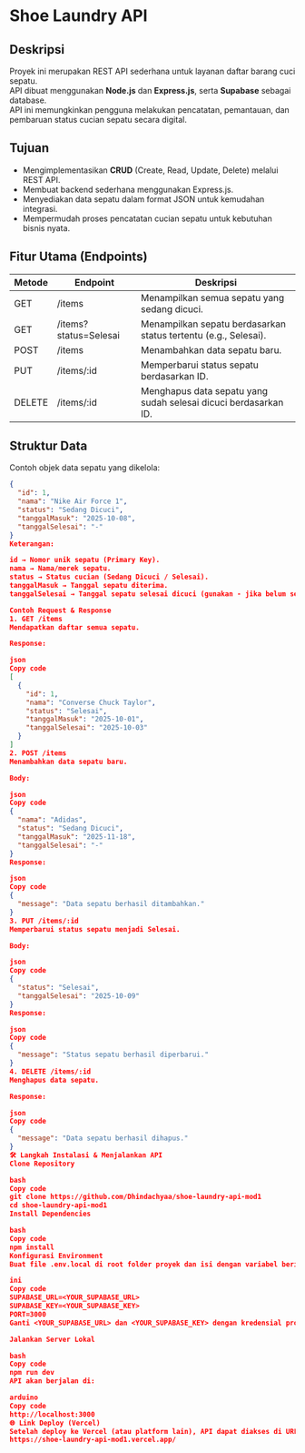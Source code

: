 # Shoe Laundry API

## Deskripsi
Proyek ini merupakan REST API sederhana untuk layanan daftar barang cuci sepatu.  
API dibuat menggunakan **Node.js** dan **Express.js**, serta **Supabase** sebagai database.  
API ini memungkinkan pengguna melakukan pencatatan, pemantauan, dan pembaruan status cucian sepatu secara digital.

## Tujuan
- Mengimplementasikan **CRUD** (Create, Read, Update, Delete) melalui REST API.  
- Membuat backend sederhana menggunakan Express.js.  
- Menyediakan data sepatu dalam format JSON untuk kemudahan integrasi.  
- Mempermudah proses pencatatan cucian sepatu untuk kebutuhan bisnis nyata.

## Fitur Utama (Endpoints)

| Metode | Endpoint          | Deskripsi |
|--------|-----------------|-----------|
| GET    | /items           | Menampilkan semua sepatu yang sedang dicuci. |
| GET    | /items?status=Selesai | Menampilkan sepatu berdasarkan status tertentu (e.g., Selesai). |
| POST   | /items           | Menambahkan data sepatu baru. |
| PUT    | /items/:id       | Memperbarui status sepatu berdasarkan ID. |
| DELETE | /items/:id       | Menghapus data sepatu yang sudah selesai dicuci berdasarkan ID. |

## Struktur Data
Contoh objek data sepatu yang dikelola:

```json
{
  "id": 1,
  "nama": "Nike Air Force 1",
  "status": "Sedang Dicuci",
  "tanggalMasuk": "2025-10-08",
  "tanggalSelesai": "-"
}
Keterangan:

id → Nomor unik sepatu (Primary Key).
nama → Nama/merek sepatu.
status → Status cucian (Sedang Dicuci / Selesai).
tanggalMasuk → Tanggal sepatu diterima.
tanggalSelesai → Tanggal sepatu selesai dicuci (gunakan - jika belum selesai).

Contoh Request & Response
1. GET /items
Mendapatkan daftar semua sepatu.

Response:

json
Copy code
[
  {
    "id": 1,
    "nama": "Converse Chuck Taylor",
    "status": "Selesai",
    "tanggalMasuk": "2025-10-01",
    "tanggalSelesai": "2025-10-03"
  }
]
2. POST /items
Menambahkan data sepatu baru.

Body:

json
Copy code
{
  "nama": "Adidas",
  "status": "Sedang Dicuci",
  "tanggalMasuk": "2025-11-18",
  "tanggalSelesai": "-"
}
Response:

json
Copy code
{
  "message": "Data sepatu berhasil ditambahkan."
}
3. PUT /items/:id
Memperbarui status sepatu menjadi Selesai.

Body:

json
Copy code
{
  "status": "Selesai",
  "tanggalSelesai": "2025-10-09"
}
Response:

json
Copy code
{
  "message": "Status sepatu berhasil diperbarui."
}
4. DELETE /items/:id
Menghapus data sepatu.

Response:

json
Copy code
{
  "message": "Data sepatu berhasil dihapus."
}
🛠 Langkah Instalasi & Menjalankan API
Clone Repository

bash
Copy code
git clone https://github.com/Dhindachyaa/shoe-laundry-api-mod1
cd shoe-laundry-api-mod1
Install Dependencies

bash
Copy code
npm install
Konfigurasi Environment
Buat file .env.local di root folder proyek dan isi dengan variabel berikut:

ini
Copy code
SUPABASE_URL=<YOUR_SUPABASE_URL>
SUPABASE_KEY=<YOUR_SUPABASE_KEY>
PORT=3000
Ganti <YOUR_SUPABASE_URL> dan <YOUR_SUPABASE_KEY> dengan kredensial proyek Supabase Anda.

Jalankan Server Lokal

bash
Copy code
npm run dev
API akan berjalan di:

arduino
Copy code
http://localhost:3000
🌐 Link Deploy (Vercel)
Setelah deploy ke Vercel (atau platform lain), API dapat diakses di URL publik:
https://shoe-laundry-api-mod1.vercel.app/